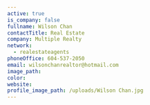 ```yaml
---
active: true
is_company: false
fullname: Wilson Chan
contactTitle: Real Estate
company: Multiple Realty
network:
  - realestateagents
phoneOffice: 604-537-2050
email: wilsonchanrealtor@hotmail.com
image_path:
color:
website:
profile_image_path: /uploads/Wilson Chan.jpg
---
```

